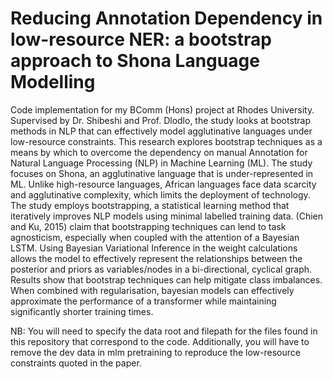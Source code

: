 # Reducing Annotation Dependency in low-resource NER: a bootstrap approach to Shona Language Modelling
Code implementation for my BComm (Hons) project at Rhodes University. Supervised by Dr. Shibeshi and Prof. Dlodlo, the study looks at bootstrap methods in NLP that can effectively model agglutinative languages under low-resource constraints. This research explores bootstrap techniques as a means by which to overcome the dependency on manual Annotation for Natural Language Processing (NLP) in Machine Learning (ML). The study focuses on Shona, an agglutinative language that is under-represented in ML. Unlike high-resource languages, African languages face data scarcity and agglutinative complexity, which limits the deployment of technology. The study employs bootstrapping, a statistical learning method that iteratively improves NLP models using minimal labelled training data. (Chien and Ku, 2015) claim that bootstrapping techniques can lend to task agnosticism, especially when coupled with the attention of a Bayesian LSTM. Using Bayesian Variational Inference in the weight calculations allows the model to effectively represent the relationships between the posterior and priors as variables/nodes in a bi-directional, cyclical graph. Results show that bootstrap techniques can help mitigate class imbalances. When combined with regularisation, bayesian models can effectively approximate the performance of a transformer while maintaining significantly shorter training times.

NB: You will need to specify the data root and filepath for the files found in this repository that correspond to the code. Additionally, you will have to remove the dev data in mlm pretraining to reproduce the low-resource constraints quoted in the paper.
